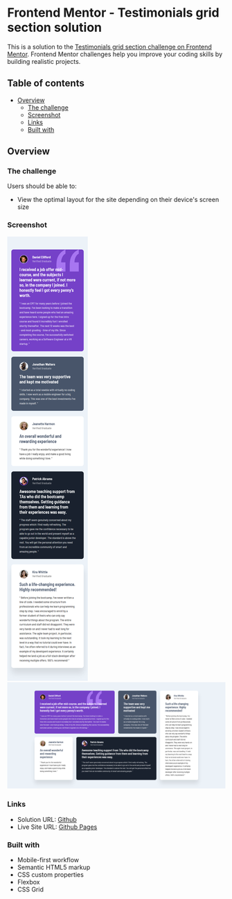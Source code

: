 # Frontend Mentor - Testimonials grid section solution

This is a solution to the [Testimonials grid section challenge on Frontend Mentor](https://www.frontendmentor.io/challenges/testimonials-grid-section-Nnw6J7Un7). Frontend Mentor challenges help you improve your coding skills by building realistic projects.

## Table of contents

- [Overview](#overview)
  - [The challenge](#the-challenge)
  - [Screenshot](#screenshot)
  - [Links](#links)
  - [Built with](#built-with)

## Overview

### The challenge

Users should be able to:

- View the optimal layout for the site depending on their device's screen size

### Screenshot

![](./screenshot/mobile.png)
![](./screenshot/desktop.png)

### Links

- Solution URL: [Github](https://github.com/zyryle/FM-testimonials-grid-section)
- Live Site URL: [Github Pages](https://zyryle.github.io/FM-testimonials-grid-section/)

### Built with

- Mobile-first workflow
- Semantic HTML5 markup
- CSS custom properties
- Flexbox
- CSS Grid
